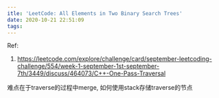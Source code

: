 ```yaml
---
itle: 'LeetCode: All Elements in Two Binary Search Trees'
date: 2020-10-21 22:51:09
tags:
---
```






Ref:

1. https://leetcode.com/explore/challenge/card/september-leetcoding-challenge/554/week-1-september-1st-september-7th/3449/discuss/464073/C++-One-Pass-Traversal





难点在于traverse的过程中merge, 如何使用stack存储traverse的节点
